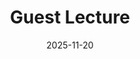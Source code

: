 ---
layout: lecture
published: true
released: true
number: 13
week: 13
date: 2025-11-20
presented_by: Lisa Yan
title: Guest Lecture
files:
  slides: 
  survey:
    name: 
    link: 
    required: 
  additional_files: []

---